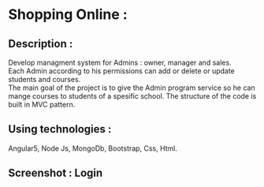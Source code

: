 # Shopping Online :

## Description :

Develop managment system for Admins : owner, manager and sales. <br />
Each Admin according to his permissions can add or delete or update students and courses. <br />
The main goal of the project is to  give the Admin program service so he can mange courses to students
of a spesific school. The structure of the code is built in MVC pattern. 



## Using technologies :

Angular5, Node Js, MongoDb, Bootstrap, Css, Html.


## Screenshot : Login



